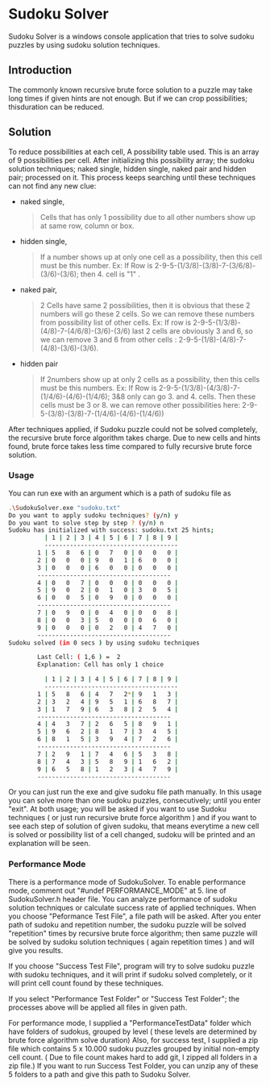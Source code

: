 # Sudoku Solver
Sudoku Solver is a windows console application that tries to solve sudoku puzzles by using sudoku solution techniques.

## Introduction
The commonly known recursive brute force solution to a puzzle may take long times if given hints are not enough. But if we can crop possibilities; thisduration can be reduced. 

## Solution
To reduce possibilities at each cell, A possibility table used. This is an array of 9 possibilities per cell. After initializing this possibility array; the sudoku solution techniques; naked single, hidden single, naked pair and hidden pair; processed on it. This process keeps searching until these techniques can not find any new clue:

- naked single, 
    >Cells that has only 1 possibility due to all other numbers show up at same row, column or box.
	
- hidden single, 
	>If a number shows up at only one cell as a possibility, then this cell must be this number.
Ex: If Row is  2-9-5-(1/3/8)-(3/8)-7-(3/6/8)-(3/6)-(3/6);  then 4. cell is "1" .
-  naked pair,
	>2 Cells have same 2 possibilities, then it is obvious that these 2 numbers will go these 2 cells. So we can remove these numbers from possibility list of other cells.
	Ex: If row is  2-9-5-(1/3/8)-(4/8)-7-(4/6/8)-(3/6)-(3/6) last 2 cells are obviously 3 and 6, so we can remove 3 and 6 from other cells :  2-9-5-(1/8)-(4/8)-7-(4/8)-(3/6)-(3/6).

- hidden pair
    > If  2numbers show up at only 2 cells as a possibility, then this cells must be this numbers. 
Ex: If Row is  2-9-5-(1/3/8)-(4/3/8)-7-(1/4/6)-(4/6)-(1/4/6);   3&8 only can go 3. and 4. cells. 
Then these cells must be 3 or 8. we can remove other possibilities here:  2-9-5-(3/8)-(3/8)-7-(1/4/6)-(4/6)-(1/4/6))

After techniques applied, if Sudoku puzzle could not be solved completely, the recursive brute force algorithm takes charge. Due to new cells and hints
found, brute force takes less time compared to fully recursive brute force solution.
### Usage

You can run exe with an argument which is a path of sudoku file as
```sh
.\SudokuSolver.exe "sudoku.txt"
Do you want to apply sudoku techniques? (y/n) y
Do you want to solve step by step ? (y/n) n
Sudoku has initialized with success: sudoku.txt 25 hints;
          | 1 | 2 | 3 | 4 | 5 | 6 | 7 | 8 | 9 |
          -------------------------------------
        1 | 5   8   6 | 0   7   0 | 0   0   0 |
        2 | 0   0   0 | 9   0   1 | 6   0   0 |
        3 | 0   0   0 | 6   0   0 | 0   0   0 |
        -------------------------------------
        4 | 0   0   7 | 0   0   0 | 0   0   0 |
        5 | 9   0   2 | 0   1   0 | 3   0   5 |
        6 | 0   0   5 | 0   9   0 | 0   0   0 |
        -------------------------------------
        7 | 0   9   0 | 0   4   0 | 0   0   8 |
        8 | 0   0   3 | 5   0   0 | 0   6   0 |
        9 | 0   0   0 | 0   2   0 | 4   7   0 |
        -------------------------------------
Sudoku solved (in 0 secs ) by using sudoku techniques

        Last Cell: ( 1,6 ) =  2
        Explanation: Cell has only 1 choice

          | 1 | 2 | 3 | 4 | 5 | 6 | 7 | 8 | 9 |
          -------------------------------------
        1 | 5   8   6 | 4   7   2*| 9   1   3 |
        2 | 3   2   4 | 9   5   1 | 6   8   7 |
        3 | 1   7   9 | 6   3   8 | 2   5   4 |
        -------------------------------------
        4 | 4   3   7 | 2   6   5 | 8   9   1 |
        5 | 9   6   2 | 8   1   7 | 3   4   5 |
        6 | 8   1   5 | 3   9   4 | 7   2   6 |
        -------------------------------------
        7 | 2   9   1 | 7   4   6 | 5   3   8 |
        8 | 7   4   3 | 5   8   9 | 1   6   2 |
        9 | 6   5   8 | 1   2   3 | 4   7   9 |
        -------------------------------------
```		
Or you can just run the exe and give sudoku file path manually. In this usage you can solve more than one sudoku puzzles,  consecutively; until you enter "exit".
At both usage; you will be asked if you want to use Sudoku techniques ( or just run recursive brute force algorithm ) and if you want to see each step of solution of given sudoku, that means everytime a new cell is solved or possibility list of a cell changed, sudoku will be printed and an explanation will be seen.


### Performance Mode
There is a performance mode of SudokuSolver. To enable performance mode, comment out "#undef  PERFORMANCE_MODE" at 5. line of  SudokuSolver.h header file.
You can analyze performance of sudoku solution techniques or calculate success rate of applied techniques.
When you choose "Peformance Test File", a file path will be asked. After you enter path of sudoku and repetition number, the sudoku puzzle will be solved "repetition" times by recursive brute force algorithm; then same puzzle will be solved by sudoku solution techniques ( again repetition times ) and will give you results. 

If you choose "Success Test File", program will try to solve sudoku puzzle with sudoku techniques, and it will print if sudoku solved completely, or it will print  cell count found by these techniques.

If you select "Performance Test Folder" or "Success Test Folder"; the processes above will be applied all files in given path.

For performance mode, I supplied a "PerformanceTestData" folder which have folders of sudokus, grouped by level ( these levels are determined by brute force algorithm solve duration)
Also, for success test, I supplied a zip file which contains 5 x 10.000 sudoku puzzles grouped by initial non-empty cell count. ( Due to file count makes hard to add git,  I zipped all folders in a zip file.)
If you want to run Success Test Folder, you can unzip any of these 5 folders to a path and give this path to Sudoku Solver.
